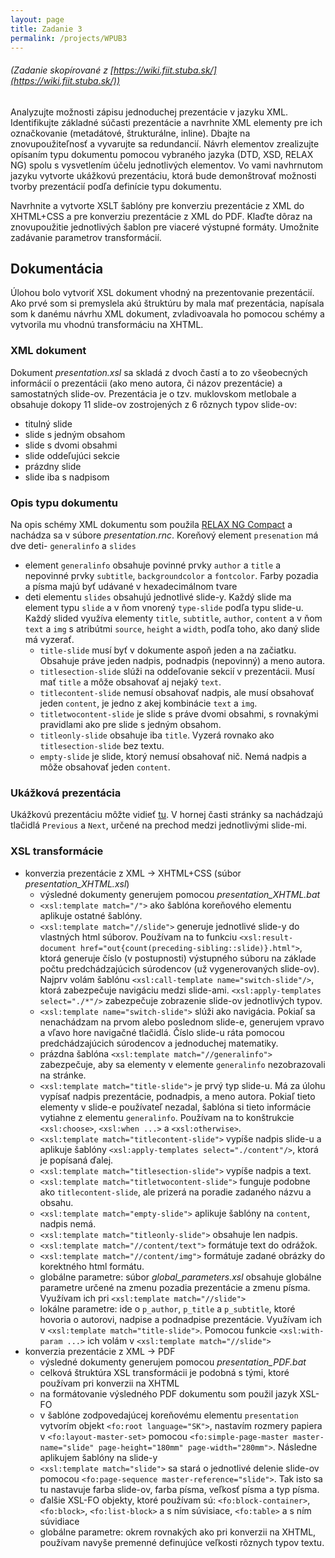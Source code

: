 ```yaml
---
layout: page
title: Zadanie 3
permalink: /projects/WPUB3
---
```

###### _(Zadanie skopírované z [https://wiki.fiit.stuba.sk/](https://wiki.fiit.stuba.sk/))_
Analyzujte možnosti zápisu jednoduchej prezentácie v jazyku XML. Identifikujte základné súčasti prezentácie a navrhnite XML elementy pre ich označkovanie (metadátové, štrukturálne, inline). Dbajte na znovupoužiteľnosť a vyvarujte sa redundancií. Návrh elementov zrealizujte opísaním typu dokumentu pomocou vybraného jazyka (DTD, XSD, RELAX NG) spolu s vysvetlením účelu jednotlivých elementov. Vo vami navhrnutom jazyku vytvorte ukážkovú prezentáciu, ktorá bude demonštrovať možnosti tvorby prezentácií podľa definície typu dokumentu.

Navrhnite a vytvorte XSLT šablóny pre konverziu prezentácie z XML do XHTML+CSS a pre konverziu prezentácie z XML do PDF. Klaďte dôraz na znovupoužitie jednotlivých šablon pre viaceré výstupné formáty. Umožnite zadávanie parametrov transformácií.

## Dokumentácia
Úlohou bolo vytvoriť XSL dokument vhodný na prezentovanie prezentácií. Ako prvé som si premyslela akú štruktúru by mala mať prezentácia, napísala som k danému návrhu XML dokument, zvladivoavala ho pomocou schémy a vytvorila mu vhodnú transformáciu na XHTML.

### XML dokument
Dokument *presentation.xsl* sa skladá z dvoch častí a to zo všeobecných informácií o prezentácii (ako meno autora, či názov prezentácie) a samostatných slide-ov. Prezentácia je o tzv. muklovskom metlobale a obsahuje dokopy 11 slide-ov zostrojených z 6 rôznych typov slide-ov:
  * titulný slide
  * slide s jedným obsahom
  * slide s dvomi obsahmi
  * slide oddeľujúci sekcie
  * prázdny slide
  * slide iba s nadpisom

### Opis typu dokumentu
Na opis schémy XML dokumentu som použila [RELAX NG Compact](http://relaxng.org/) a nachádza sa v súbore *presentation.rnc*.
Koreňový element `presenation` má dve deti- `generalinfo` a `slides`
  * element `generalinfo` obsahuje povinné prvky `author` a `title` a nepovinné prvky `subtitle`, `backgroundcolor` a `fontcolor`. Farby pozadia a písma majú byť udávané v hexadecimálnom tvare 
  * deti elementu `slides` obsahujú jednotlivé slide-y. Každý slide ma element typu `slide` a v ňom vnorený `type-slide` podľa typu slide-u. Každý slided využíva elementy `title`, `subtitle`, `author`, `content` a v ňom `text` a `img` s atribútmi `source`, `height` a `width`, podľa toho, ako daný slide má vyzerať.
    * `title-slide` musí byť v dokumente aspoň jeden a na začiatku. Obsahuje práve jeden nadpis, podnadpis (nepovinný) a meno autora.
    * `titlesection-slide` slúži na oddeľovanie sekcií v prezentácii. Musí mať `title` a môže obsahovať aj nejaký `text`.
    * `titlecontent-slide` nemusí obsahovať nadpis, ale musí obsahovať jeden `content`, je jedno z akej kombinácie `text`  a `img`.
    * `titletwocontent-slide` je slide s práve dvomi obsahmi, s rovnakými pravidlami ako pre slide s jedným obsahom.
    * `titleonly-slide` obsahuje iba `title`. Vyzerá rovnako ako `titlesection-slide` bez textu.
    * `empty-slide` je slide, ktorý nemusí obsahovať nič. Nemá nadpis a môže obsahovať jeden `content`.

### Ukážková prezentácia
Ukážkovú prezentáciu môžte vidieť [tu](./WPUB3/presentation/out0.html). V hornej časti stránky sa nachádzajú tlačidlá `Previous` a `Next`, určené na prechod medzi jednotlivými slide-mi.

### XSL transformácie
  * konverzia prezentácie z XML -> XHTML+CSS (súbor *presentation_XHTML.xsl*)
    * výsledné dokumenty generujem pomocou *presentation_XHTML.bat*
    * `<xsl:template match="/">` ako šablóna koreňového elementu aplikuje ostatné šablóny.
    * `<xsl:template match="//slide">` generuje jednotlivé slide-y do vlastných html súborov. Používam na to funkciu `<xsl:result-document href="out{count(preceding-sibling::slide)}.html">`, ktorá generuje číslo (v postupnosti) výstupného súboru na základe počtu predchádzajúcich súrodencov (už vygenerovaných slide-ov). Najprv volám šablónu `<xsl:call-template name="switch-slide"/>`, ktorá zabezpečuje navigáciu medzi slide-ami. `<xsl:apply-templates select="./*"/>` zabezpečuje zobrazenie slide-ov jednotlivých typov.
    * `<xsl:template name="switch-slide">` slúži ako navigácia. Pokiaľ sa nenachádzam na prvom alebo poslednom slide-e, generujem vpravo a vľavo hore navigačné tlačidlá. Číslo slide-u ráta pomocou predchádzajúcich súrodencov a jednoduchej matematiky.
    * prázdna šablóna `<xsl:template match="//generalinfo">` zabezpečuje, aby sa elementy v elemente `generalinfo` nezobrazovali na stránke.
    * `<xsl:template match="title-slide">` je prvý typ slide-u. Má za úlohu vypísať nadpis prezentácie, podnadpis, a meno autora. Pokiaľ tieto elementy v slide-e používateľ nezadal, šablóna si tieto informácie vytiahne z elementu `generalinfo`. Používam na to konštrukcie `<xsl:choose>`, `<xsl:when ...>` a `<xsl:otherwise>`.
    * `<xsl:template match="titlecontent-slide">` vypíše nadpis slide-u a aplikuje šablóny `<xsl:apply-templates select="./content"/>`, ktorá je popísaná ďalej.
    * `<xsl:template match="titlesection-slide">` vypíše nadpis a text.
    * `<xsl:template match="titletwocontent-slide">` funguje podobne ako `titlecontent-slide`, ale prizerá na poradie zadaného názvu a obsahu.
    * `<xsl:template match="empty-slide">` aplikuje šablóny na `content`, nadpis nemá.
    * `<xsl:template match="titleonly-slide">` obsahuje len nadpis.
    * `<xsl:template match="//content/text">` formátuje text do odrážok.
    * `<xsl:template match="//content/img">` formátuje zadané obrázky do korektného html formátu.
    * globálne parametre: súbor *global_parameters.xsl* obsahuje globálne parametre určené na zmenu pozadia prezentácie a zmenu písma. Využívam ich pri `<xsl:template match="//slide">`
    * lokálne parametre: ide o `p_author`, `p_title` a `p_subtitle`, ktoré hovoria o autorovi, nadpise a podnadpise prezentácie. Využívam ich v `<xsl:template match="title-slide">`. Pomocou funkcie `<xsl:with-param ...>` ich volám v `<xsl:template match="//slide">`
  * konverzia prezentácie z XML -> PDF
    * výsledné dokumenty generujem pomocou *presentation_PDF.bat*
    * celková štruktúra XSL transformácii je podobná s tými, ktoré používam pri konverzii na XHTML
    * na formátovanie výsledného PDF dokumentu som použil jazyk XSL-FO
    * v šablóne zodpovedajúcej koreňovému elementu `presentation` vytvorím objekt `<fo:root language="SK">`, nastavím rozmery papiera v `<fo:layout-master-set>` pomocou `<fo:simple-page-master master-name="slide" page-height="180mm" page-width="280mm">`. Následne aplikujem šablóny na slide-y
    * `<xsl:template match="slide">` sa stará o jednotlivé delenie slide-ov pomocou `<fo:page-sequence master-reference="slide">`. Tak isto sa tu nastavuje farba slide-ov, farba písma, veľkosť písma a typ písma.
    * ďalšie XSL-FO objekty, ktoré používam sú: `<fo:block-container>`, `<fo:block>`, `<fo:list-block>` a s ním súvisiace, `<fo:table>` a s ním súvidiace
    * globálne parametre: okrem rovnakých ako pri konverzii na XHTML, používam navyše premenné definujúce veľkosti rôznych typov textu.
